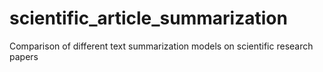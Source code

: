 # scientific_article_summarization
Comparison of different text summarization models on scientific research papers
